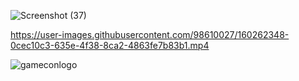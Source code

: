 ![Screenshot (37)](https://user-images.githubusercontent.com/98610027/160262257-49cc0b17-92ec-49e9-a745-8e76a2debc9d.png)


https://user-images.githubusercontent.com/98610027/160262348-0cec10c3-635e-4f38-8ca2-4863fe7b83b1.mp4

![gameconlogo](https://user-images.githubusercontent.com/98610027/160262352-d2fb2cce-7514-4257-904c-55f0f54841c3.png)
